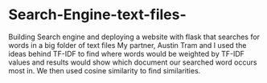 # Search-Engine-text-files-
Building Search engine and deploying a website with flask that searches for words in a big folder of text files
My partner, Austin Tram and I used the ideas behind TF-IDF to find where words would be weighted by TF-IDF values and results would show which document our searched word occurs most in.
We then used cosine similarity to find similarities.

